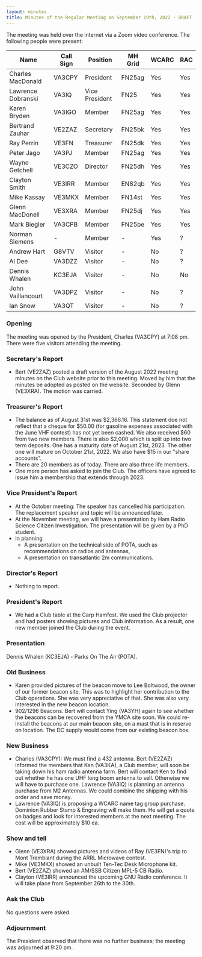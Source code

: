 ```yaml
---
layout: minutes
title: Minutes of the Regular Meeting on September 19th, 2022 - DRAFT
---
```

The meeting was held over the internet via a Zoom video conference.
The following people were present:

| Name                   | Call Sign  | Position         | MH Grid | WCARC | RAC |
|------------------------|------------|------------------|---------|-------|-----|
| Charles MacDonald      | VA3CPY     | President        | FN25ag  | Yes   | Yes |
| Lawrence Dobranski     | VA3IQ      | Vice President   | FN25    | Yes   | Yes |
| Karen Bryden           | VA3IGO     | Member           | FN25ag  | Yes   | Yes |
| Bertrand Zauhar        | VE2ZAZ     | Secretary        | FN25bk  | Yes   | Yes |
| Ray Perrin             | VE3FN      | Treasurer        | FN25dk  | Yes   | Yes |
| Peter Jago             | VA3PJ      | Member           | FN25ag  | Yes   | Yes |
| Wayne Getchell         | VE3CZO     | Director         | FN25dh  | Yes   | Yes |
| Clayton Smith          | VE3IRR     | Member           | EN82qb  | Yes   | Yes |
| Mike Kassay            | VE3MKX     | Member           | FN14st  | Yes   | Yes |
| Glenn MacDonell        | VE3XRA     | Member           | FN25dj  | Yes   | Yes |
| Mark Biegler           | VA3CPB     | Member           | FN25be  | Yes   | Yes |
| Norman Siemens         |   -        | Member           |   -     | Yes   |  ?  |
| Andrew Hart            | G8VTV      | Visitor          |   -     | No    |  ?  |     
| Al Dee                 | VA3DZZ     | Visitor          |   -     | No    |  ?  |
| Dennis Whalen          | KC3EJA     | Visitor          |   -     | No    | No  |
| John Vaillancourt      | VA3DPZ     | Visitor          |   -     | No    |  ?  |
| Ian Snow               | VA3QT      | Visitor          |   -     | No    |  ?  |


### Opening
The meeting was opened by the President, Charles (VA3CPY) at 7:08 pm.
There were five visitors attending the meeting.

### Secretary's Report
- Bert (VE2ZAZ) posted a draft version of the August 2022 meeting minutes on the Club website prior to this meeting. Moved by him that the minutes be adopted as posted on the website. Seconded by Glenn (VE3XRA). The motion was carried.

### Treasurer's Report
- The balance as of August 31st was $2,366.16. This statement doe not reflect that a cheque for $50.00 (for gasoline expenses associated with the June VHF contest) has not yet been cashed. We also received $60 from two new members. There is also $2,000 which is split up into two term deposits. One has a maturity date of August 21st, 2023. The other one will mature on October 21st, 2022. We also have $15 in our "share accounts".
- There are 20 members as of today. There are also three life members. 
- One more person has asked to join the Club. The officers have agreed to issue him a membership that extends through 2023.

### Vice President's Report
- At the October meeting: The speaker has cancelled his participation. The replacement speaker and topic will be announced later.
- At the November meeting, we will have a presentation by Ham Radio Science Citizen Investigation. The presentation will be given by a PhD student.
- In planning
   - A presentation on the technical side of POTA, such as recommendations on radios and antennas,
   - A presentation on transatlantic 2m communications.

### Director's Report
- Nothing to report.

### President's Report
- We had a Club table at the Carp Hamfest. We used the Club projector and had posters showing pictures and Club information. As a result, one new member joined the Club during the event. 

### Presentation 
Dennis Whalen (KC3EJA) - Parks On The Air (POTA).

### Old Business
- Karen provided pictures of the beacon move to Lee Boltwood, the owner of our former beacon site. This was to highlight her contribution to the Club operations. She was very appreciative of that. She was also very interested in the new beacon location.
- 902/1296 Beacons. Bert will contact Ying (VA3YH) again to see whether the beacons can be recovered from the YMCA site soon. We could re-install the beacons at our main beacon site, on a mast that is in reserve on location. The DC supply would come from our existing beacon box.

### New Business
- Charles (VA3CPY): We must find a 432 antenna. Bert (VE2ZAZ) informed the members that Ken (VA3KA), a Club member, will soon be taking down his ham radio antenna farm. Bert will contact Ken to find out whether he has one UHF long boom antenna to sell. Otherwise we will have to purchase one. Lawrence (VA3IQ) is planning an antenna purchase from M2 Antennas. We could combine the shipping with his order and save money.
- Lawrence (VA3IQ) is proposing a WCARC name tag group purchase. Dominion Rubber Stamp & Engraving will make them. He will get a quote on badges and look for interested members at the next meeting. The cost will be approximately $10 ea. 

### Show and tell
- Glenn (VE3XRA) showed pictures and videos of Ray (VE3FN)'s trip to Mont Tremblant during the ARRL Microwave contest.
- Mike (VE3MKX) showed an unbuilt Ten-Tec Desk Microphone kit.
- Bert (VE2ZAZ) showed an AM/SSB Citizen MPL-5 CB Radio.
- Clayton (VE3IRR) announced the upcoming GNU Radio conference. It will take place from September 26th to the 30th.

### Ask the Club
No questions were asked.

### Adjournment
The President observed that there was no further business; the meeting was adjourned at 9:20 pm.
